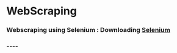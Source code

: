 # WebScraping
### Webscraping using Selenium : Downloading <a href = "https://selenium-python.readthedocs.io/installation.html#"> Selenium </a> 
### ----
